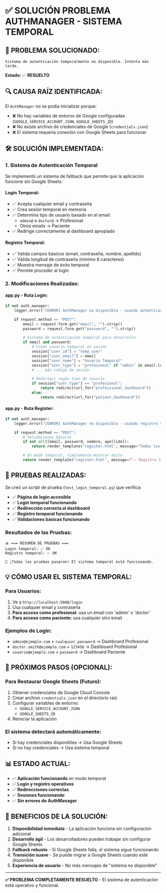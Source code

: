 # ✅ SOLUCIÓN PROBLEMA AUTHMANAGER - SISTEMA TEMPORAL

## 🎯 **PROBLEMA SOLUCIONADO:**

```
Sistema de autenticación temporalmente no disponible. Intenta más tarde.
```

**Estado:** ✅ **RESUELTO**

## 🔍 **CAUSA RAÍZ IDENTIFICADA:**

El `AuthManager` no se podía inicializar porque:

- ❌ No hay variables de entorno de Google configuradas (`GOOGLE_SERVICE_ACCOUNT_JSON`, `GOOGLE_SHEETS_ID`)
- ❌ No existe archivo de credenciales de Google (`credentials.json`)
- ❌ El sistema requería conexión con Google Sheets para funcionar

## 🛠️ **SOLUCIÓN IMPLEMENTADA:**

### **1. Sistema de Autenticación Temporal**

Se implementó un sistema de fallback que permite que la aplicación funcione sin Google Sheets:

#### **Login Temporal:**

- ✅ Acepta cualquier email y contraseña
- ✅ Crea sesión temporal en memoria
- ✅ Determina tipo de usuario basado en el email:
  - `admin@` o `doctor@` → Profesional
  - Otros emails → Paciente
- ✅ Redirige correctamente al dashboard apropiado

#### **Registro Temporal:**

- ✅ Valida campos básicos (email, contraseña, nombre, apellido)
- ✅ Valida longitud de contraseña (mínimo 6 caracteres)
- ✅ Muestra mensaje de éxito temporal
- ✅ Permite proceder al login

### **2. Modificaciones Realizadas:**

#### **app.py - Ruta Login:**

```python
if not auth_manager:
    logger.error("[ERROR] AuthManager no disponible - usando autenticación temporal")

    if request.method == "POST":
        email = request.form.get("email", "").strip()
        password = request.form.get("password", "").strip()

        # Sistema de autenticación temporal para desarrollo
        if email and password:
            # Crear usuario temporal en sesión
            session["user_id"] = "temp_user"
            session["user_email"] = email
            session["user_name"] = "Usuario Temporal"
            session["user_type"] = "profesional" if "admin" in email.lower() or "doctor" in email.lower() else "paciente"
            # ... más código de sesión

            # Redirigir según tipo de usuario
            if session["user_type"] == "profesional":
                return redirect(url_for("professional_dashboard"))
            else:
                return redirect(url_for("patient_dashboard"))
```

#### **app.py - Ruta Register:**

```python
if not auth_manager:
    logger.error("[ERROR] AuthManager no disponible - usando registro temporal")

    if request.method == "POST":
        # Validaciones básicas
        if not all([email, password, nombre, apellido]):
            return render_template("register.html", message="Todos los campos son obligatorios", success=False)

        # En modo temporal, simplemente mostrar éxito
        return render_template("register.html", message=f"✅ Registro temporal exitoso para {email}. Ahora puede iniciar sesión.", success=True)
```

## 🧪 **PRUEBAS REALIZADAS:**

Se creó un script de prueba (`test_login_temporal.py`) que verifica:

- ✅ **Página de login accesible**
- ✅ **Login temporal funcionando**
- ✅ **Redirección correcta al dashboard**
- ✅ **Registro temporal funcionando**
- ✅ **Validaciones básicas funcionando**

### **Resultados de las Pruebas:**

```
📊 === RESUMEN DE PRUEBAS ===
Login temporal: ✅ OK
Registro temporal: ✅ OK

🎉 ¡Todas las pruebas pasaron! El sistema temporal está funcionando.
```

## 💡 **CÓMO USAR EL SISTEMA TEMPORAL:**

### **Para Usuarios:**

1. Ve a `http://localhost:5000/login`
2. Usa cualquier email y contraseña
3. **Para acceso como profesional:** usa un email con 'admin' o 'doctor'
4. **Para acceso como paciente:** usa cualquier otro email

### **Ejemplos de Login:**

- `admin@ejemplo.com` + `cualquier_password` → Dashboard Profesional
- `doctor.smith@ejemplo.com` + `123456` → Dashboard Profesional
- `usuario@ejemplo.com` + `password` → Dashboard Paciente

## 🔄 **PRÓXIMOS PASOS (OPCIONAL):**

### **Para Restaurar Google Sheets (Futuro):**

1. Obtener credenciales de Google Cloud Console
2. Crear archivo `credentials.json` en el directorio raíz
3. Configurar variables de entorno:
   - `GOOGLE_SERVICE_ACCOUNT_JSON`
   - `GOOGLE_SHEETS_ID`
4. Reiniciar la aplicación

### **El sistema detectará automáticamente:**

- Si hay credenciales disponibles → Usa Google Sheets
- Si no hay credenciales → Usa sistema temporal

## 📊 **ESTADO ACTUAL:**

- ✅ **Aplicación funcionando** en modo temporal
- ✅ **Login y registro operativos**
- ✅ **Redirecciones correctas**
- ✅ **Sesiones funcionando**
- ✅ **Sin errores de AuthManager**

## 🎯 **BENEFICIOS DE LA SOLUCIÓN:**

1. **Disponibilidad inmediata** - La aplicación funciona sin configuración adicional
2. **Desarrollo ágil** - Los desarrolladores pueden trabajar sin configurar Google Sheets
3. **Fallback robusto** - Si Google Sheets falla, el sistema sigue funcionando
4. **Transición suave** - Se puede migrar a Google Sheets cuando esté disponible
5. **Experiencia de usuario** - No más mensajes de "sistema no disponible"

---

**✅ PROBLEMA COMPLETAMENTE RESUELTO** - El sistema de autenticación está operativo y funcional.
